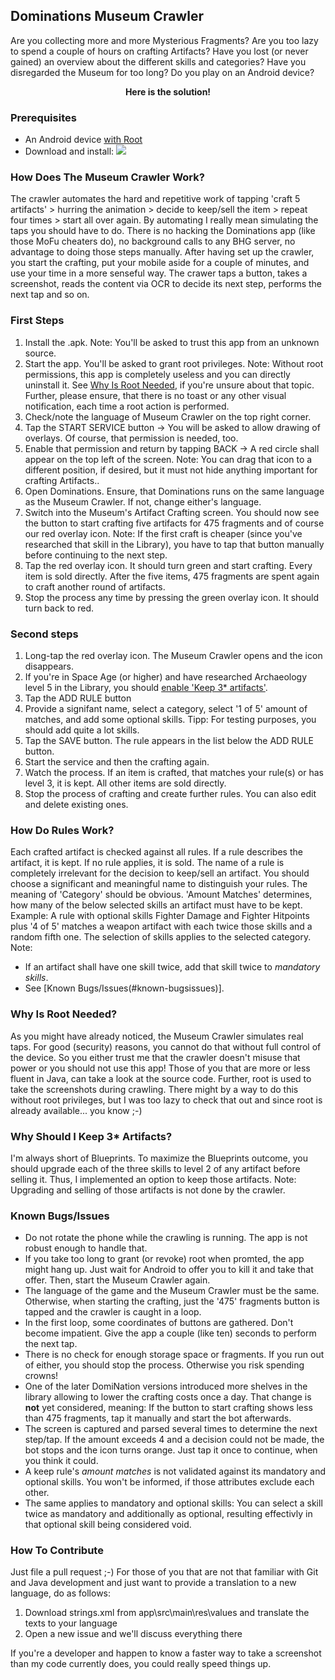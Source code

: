 
## Dominations Museum Crawler
Are you collecting more and more Mysterious Fragments? Are you too lazy to spend a couple of hours on crafting Artifacts? Have you lost (or never gained) an overview about the different skills and categories? Have you disregarded the Museum for too long? Do you play on an Android device?

<p align="center">
<b>Here is the solution!</b>
</p>

### Prerequisites
 - An Android device <ins>with Root</ins>
 - Download and install:
 [![](https://img.shields.io/badge/Dominations%20Museum%20Crawler-v1.0.1-blue)](https://github.com/MoeLa/DominationsMuseumCrawler/releases/download/1.0.1/app-debug.apk)

### How Does The Museum Crawler Work?
The crawler automates the hard and repetitive work of tapping 'craft 5 artifacts' > hurring the animation > decide to keep/sell the item > repeat four times > start all over again.
By automating I really mean simulating the taps you should have to do. There is no hacking the Dominations app (like those MoFu cheaters do), no background calls to any BHG server, no advantage to doing those steps manually.
After having set up the crawler, you start the crafting, put your mobile aside for a couple of minutes, and use your time in a more senseful way. The crawer taps a button, takes a screenshot, reads the content via OCR to decide its next step, performs the next tap and so on.

### First Steps
 1. Install the .apk. Note: You'll be asked to trust this app from an unknown source.
 2. Start the app. You'll be asked to grant root privileges. Note: Without root permissions, this app is completely useless and you can directly uninstall it. See [Why Is Root Needed](#why-is-root-needed), if you're unsure about that topic. Further, please ensure, that there is no toast or any other visual notification, each time a root action is performed.
 3. Check/note the language of Museum Crawler on the top right corner.
 4. Tap the START SERVICE button -> You will be asked to allow drawing of overlays. Of course, that permission is needed, too.
 5. Enable that permission and return by tapping BACK -> A red circle shall appear on the top left of the screen. Note: You can drag that icon to a different position, if desired, but it must not hide anything important for crafting Artifacts..
 6. Open Dominations. Ensure, that Dominations runs on the same language as the Museum Crawler. If not, change either's language.
 7.  Switch into the Museum's Artifact Crafting screen. You should now see the button to start crafting five artifacts for 475 fragments and of course our red overlay icon. Note: If the first craft is cheaper (since you've researched that skill in the Library), you have to tap that button manually before continuing to the next step.
 8. Tap the red overlay icon. It should turn green and start crafting. Every item is sold directly. After the five items, 475 fragments are spent again to craft another round of artifacts.
 9. Stop the process any time by pressing the green overlay icon. It should turn back to red.

### Second steps

 1. Long-tap the red overlay icon. The Museum Crawler opens and the icon disappears.
 2. If you're in Space Age (or higher) and have researched Archaeology level 5 in the Library, you should [enable 'Keep 3* artifacts'](#why-should-i-keep-3-artifacts).
 3. Tap the ADD RULE button
 4. Provide a signifant name, select a category, select '1 of 5' amount of matches, and add some optional skills. Tipp: For testing purposes, you should add quite a lot skills.
 5. Tap the SAVE button. The rule appears in the list below the ADD RULE button.
 6. Start the service and then the crafting again.
 7. Watch the process. If an item is crafted, that matches your rule(s) or has level 3, it is kept. All other items are sold directly.
 8. Stop the process of crafting and create further rules. You can also edit and delete existing ones.

### How Do Rules Work?
Each crafted artifact is checked against all rules. If a rule describes the artifact, it is kept. If no rule applies, it is sold.
The name of a rule is completely irrelevant for the decision to keep/sell an artifact. You should choose a significant and meaningful name to distinguish your rules.
The meaning of 'Category' should be obvious.
'Amount Matches' determines, how many of the below selected skills an artifact must have to be kept. Example: A rule with optional skills Fighter Damage and Fighter Hitpoints plus '4 of 5' matches a weapon artifact with each twice those skills and a random fifth one.
The selection of skills applies to the selected category. Note:
 * If an artifact shall have one skill twice, add that skill twice to _mandatory skills_.
 * See [Known Bugs/Issues(#known-bugsissues)].

### Why Is Root Needed?
As you might have already noticed, the Museum Crawler simulates real taps. For good (security) reasons, you cannot do that without full control of the device. So you either trust me that the crawler doesn't misuse that power or you should not use this app! Those of you that are more or less fluent in Java, can take a look at the source code.
Further, root is used to take the screenshots during crawling. There might by a way to do this without root privileges, but I was too lazy to check that out and since root is already available... you know ;-)

### Why Should I Keep 3* Artifacts?
I'm always short of Blueprints. To maximize the Blueprints outcome, you should upgrade each of the three skills to level 2 of any artifact before selling it. Thus, I implemented an option to keep those artifacts.
Note: Upgrading and selling of those artifacts is not done by the crawler.

### Known Bugs/Issues
 - Do not rotate the phone while the crawling is running. The app is not robust enough to handle that.
 - If you take too long to grant (or revoke) root when promted, the app might hang up. Just wait for Android to offer you to kill it and take that offer. Then, start the Museum Crawler again.
 - The language of the game and the Museum Crawler must be the same. Otherwise, when starting the crafting, just the '475' fragments button is tapped and the crawler is caught in a loop.
 - In the first loop, some coordinates of buttons are gathered. Don't become impatient. Give the app a couple (like ten) seconds to perform the next tap.
 - There is no check for enough storage space or fragments. If you run out of either, you should stop the process. Otherwise you risk spending crowns!
 - One of the later DomiNation versions introduced more shelves in the library allowing to lower the crafting costs once a day. That change is **not** yet considered, meaning: If the button to start crafting shows less than 475 fragments, tap it manually and start the bot afterwards.
 - The screen is captured and parsed several times to determine the next step/tap. If the amount exceeds 4 and a decision could not be made, the bot stops and the icon turns orange. Just tap it once to continue, when you think it could.
 - A keep rule's _amount matches_ is not validated against its mandatory and optional skills. You won't be informed, if those attributes exclude each other.
 - The same applies to mandatory and optional skills: You can select a skill twice as mandatory and additionally as optional, resulting effectivly in that optional skill being considered void.

### How To Contribute
Just file a pull request ;-)
For those of you that are not that familiar with Git and Java development and just want to provide a translation to a new language, do as follows:
 1. Download strings.xml from app\src\main\res\values and translate the texts to your language
 2. Open a new issue and we'll discuss everything there

 If you're a developer and happen to know a faster way to take a screenshot than my code currently does, you could really speed things up.
